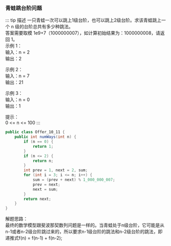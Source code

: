 ### 青蛙跳台阶问题
::: tip 描述
一只青蛙一次可以跳上1级台阶，也可以跳上2级台阶。求该青蛙跳上一个 n 级的台阶总共有多少种跳法。<br/>
答案需要取模 1e9+7（1000000007），如计算初始结果为：1000000008，请返回 1。<br/>
示例 1：<br/>
输入：n = 2<br/>
输出：2

示例 2：<br/>
输入：n = 7<br/>
输出：21

示例 3：<br/>
输入：n = 0<br/>
输出：1

提示：<br/>
0 <= n <= 100
:::
```java
public class Offer_10_11 {
    public int numWays(int n) {
        if (n == 0) {
            return 1;
        }
        if (n <= 2) {
            return n;
        }
        int prev = 1, next = 2, sum;
        for (int i = 3; i <= n; i++) {
            sum = (prev + next) % 1_000_000_007;
            prev = next;
            next = sum;
        }
        return next;
    }
}
```
解题思路：<br/>
最终的数学模型跟斐波那契数列问题是一样的。当青蛙处于n级台阶，它可能是从n-1或者n-2级台阶跳过来的，所以要求n-1级台阶的跳法和n-2级台阶的跳法，即递推式f(n) = f(n-1) + f(n-2);
